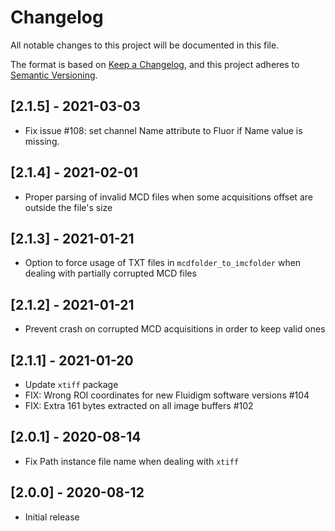 # Changelog

All notable changes to this project will be documented in this file.

The format is based on [Keep a Changelog](https://keepachangelog.com/en/1.0.0/),
and this project adheres to [Semantic Versioning](https://semver.org/spec/v2.0.0.html).

## [2.1.5] - 2021-03-03
- Fix issue #108: set channel Name attribute to Fluor if Name value is missing.

## [2.1.4] - 2021-02-01
- Proper parsing of invalid MCD files when some acquisitions offset are outside the file's size 

## [2.1.3] - 2021-01-21
- Option to force usage of TXT files in `mcdfolder_to_imcfolder` when dealing with partially corrupted MCD files 

## [2.1.2] - 2021-01-21
- Prevent crash on corrupted MCD acquisitions in order to keep valid ones

## [2.1.1] - 2021-01-20
- Update `xtiff` package
- FIX: Wrong ROI coordinates for new Fluidigm software versions #104
- FIX: Extra 161 bytes extracted on all image buffers #102

## [2.0.1] - 2020-08-14
- Fix Path instance file name when dealing with `xtiff`

## [2.0.0] - 2020-08-12
- Initial release
